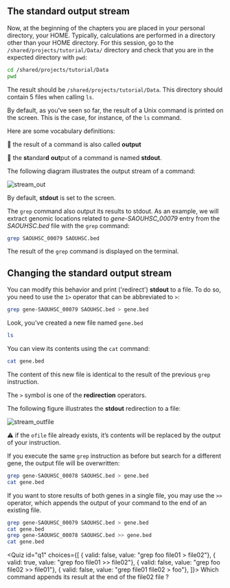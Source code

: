 <script>
import Quiz from "$components/Quiz.svelte";
import Execute from "$components/Execute.svelte";
</script>

## The standard output stream

Now, at the beginning of the chapters you are placed in your personal directory, your HOME. Typically, calculations are performed in a directory other than your HOME directory. For this session, go to the `/shared/projects/tutorial/Data/` directory and check that you are in the expected directory with `pwd`:
```bash
cd /shared/projects/tutorial/Data
pwd
```
The result should be `/shared/projects/tutorial/Data`. This directory should contain 5 files when calling `ls`.

By default, as you've seen so far, the result of a Unix command is printed on the screen. This is the case, for instance, of the `ls` command.

Here are some vocabulary definitions:

📕 the result of a command is also called **output** 

📕 the **st**andar**d** **out**put of a command is named **stdout**.

The following diagram illustrates the output stream of a command:

<img src="/data/linux_basics_session04/stream_out.png" style="max-width:100%" alt="stream_out">

By default, **stdout** is set to the screen.

The `grep` command also output its results to stdout. As an example, we will extract genomic locations related to *gene-SAOUHSC_00079* entry from the *SAOUHSC.bed* file with the `grep` command:

```bash
grep SAOUHSC_00079 SAOUHSC.bed
```

The result of the `grep` command is displayed on the terminal.

## Changing the standard output stream

You can modify this behavior and print ('redirect') **stdout** to a file.
To do so, you need to use the `1>` operator that can be abbreviated to `>`:

```bash
grep gene-SAOUHSC_00079 SAOUHSC.bed > gene.bed
```

Look, you've created a new file named `gene.bed`

```bash
ls
```

You can view its contents using the `cat` command:

```bash
cat gene.bed
```

The content of this new file is identical to the result of the previous `grep` instruction.

The `>` symbol is one of the **redirection** operators.

The following figure illustrates the **stdout** redirection to a file:

<img src="/data/linux_basics_session04/stream_outfile.png" style="max-width:100%" alt="stream_outfile">

⚠️ if the `ofile` file already exists, it’s contents will be replaced by the output of your instruction.

If you execute the same `grep` instruction as before but search for a different gene, the output file will be overwritten:

```bash
grep gene-SAOUHSC_00078 SAOUHSC.bed > gene.bed
cat gene.bed
```

If you want to store results of both genes in a single file, you may use the `>>` operator, which appends the output of your command to the end of an existing file.

```bash
grep gene-SAOUHSC_00079 SAOUHSC.bed > gene.bed
cat gene.bed
grep gene-SAOUHSC_00078 SAOUHSC.bed >> gene.bed
cat gene.bed
```

<Quiz id="q1" choices={[
         { valid: false, value: "grep foo file01 > file02"},
         { valid: true, value: "grep foo file01 >> file02"},
         { valid: false, value: "grep foo file02 >> file01"},
	 { valid: false, value: "grep file01 file02 > foo"},
]}>
        <span slot="prompt">
	Which command appends its result at the end of the file02 file ?
        </span>
</Quiz>
